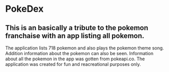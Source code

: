 # PokeDex
## This is an basically a tribute to the pokemon franchaise with an app listing all pokemon.
The application lists 718 pokemon and also plays the pokemon theme song. Addition information about the pokemon can also be seen.
Information about all the pokemon in the app was gotten from pokeapi.co.
The application was created for fun and reacreational purposes only.
